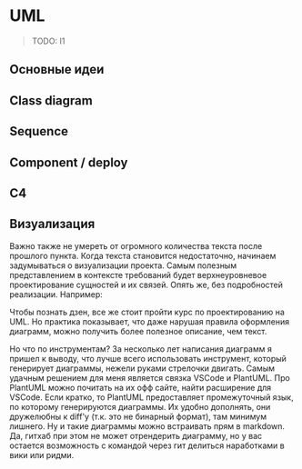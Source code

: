 # UML

> TODO: I1

## Основные идеи

## Class diagram

## Sequence

## Component / deploy

## C4


## Визуализация

Важно также не умереть от огромного количества текста после прошлого пункта. Когда текста становится недостаточно, начинаем задумываться о визуализации проекта. Самым полезным представлением в контексте требований будет верхнеуровневое проектирование сущностей и их связей. Опять же, без подробностей реализации. Например:


Чтобы познать дзен, все же стоит пройти курс по проектированию на UML. Но практика показывает, что даже нарушая правила оформления диаграмм, можно получить более полезное описание, чем текст.

Но что по инструментам? За несколько лет написания диаграмм я пришел к выводу, что лучше всего использовать инструмент, который генерирует диаграммы, нежели руками стрелочки двигать. Самым удачным решением для меня является связка VSCode и PlantUML. Про PlantUML можно почитать на их офф сайте, найти расширение для VSCode. Если кратко, то PlantUML предоставляет промежуточный язык, по которому генерируются диаграммы. Их удобно дополнять, они дружелюбны к diff'у (т.к. это не бинарный формат), там минимум лишнего. Ну и такие диаграммы можно встраивать прям в markdown. Да, гитхаб при этом не может отрендерить диаграмму, но у вас остается возможность с командой через гит делиться наработками в вики или ридми.